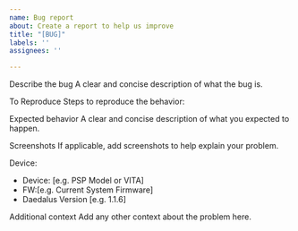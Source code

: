 ```yaml
---
name: Bug report
about: Create a report to help us improve
title: "[BUG]"
labels: ''
assignees: ''

---
```


Describe the bug
A clear and concise description of what the bug is.

To Reproduce
Steps to reproduce the behavior:

Expected behavior
A clear and concise description of what you expected to happen.

Screenshots
If applicable, add screenshots to help explain your problem.

Device:
 - Device: [e.g. PSP Model or VITA]
 - FW:[e.g. Current System Firmware]
 - Daedalus Version [e.g. 1.1.6]

Additional context
Add any other context about the problem here.
